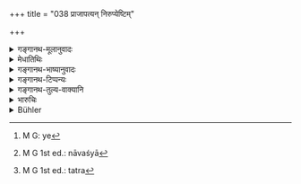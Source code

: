 +++
title = "038 प्राजापत्यन् निरुप्येष्टिम्"

+++

<details><summary>गङ्गानथ-मूलानुवादः</summary>

Having performed the Prājāpatya Sacrifice, wherein all his belongings are given away as the sacrificial fee,—and having reposited the Fires within himself,—the Brāhmaṇa should go forth from his house.—(38).
</details>

<details><summary>मेधातिथिः</summary>

**प्राजापत्या** अध्वर्युवेदे विहिता । तस्यां च सर्वस्वदानम् विहितम् । तां **कृत्वात्मन्य् अग्नयः समारोप्यन्ते** । समारोपणे ऽपि विधिस् तत एवावगन्तव्यः । **सार्ववेदसं** दक्षिणास्यास्तीत्य् अन्यपदार्थः । **वेदो** धनम्, तत् सर्वं देयम् । इदम् अर्थे विहितः स्वार्थिको व प्रज्ञादेर् आकृतिगणत्वात् । 

- <u>अन्ये तु</u> पुरुषमेधं प्राजापत्याम् इष्टिम् आहुः । तत्र "ब्रह्मणे ब्राह्मणम् आलभते" इति प्रथमः पशुः, ब्रह्मा च प्रजापतिः, मुख्येन व्यपदेशप्रवृत्तेः प्राजापत्यः पुरुषमेधः । सर्वस्वदानम् अग्निसमारोपणं प्रव्रज्या च तत्रैव् विहिता । एवं हि तत्र श्रुतिः "अथात्मन्य् अग्नीन्त् समारोप्य तत्रारोपणेनादित्योपस्थानाद् अपेक्षमाणैर् अरण्यम् अभिप्रेतात् तदैव देवमनुष्येभ्यः स्थिरो भवति" इति । 

- यत्[^१३] त्व् आत्मन्य् अग्नीन्त् समारोप्य प्रव्रज्यया व्यपदिष्टा, अथाह एत एव आत्मनो यज्ञा, इत्य् अतस् तन्मरणात् तस्यै दत्ता आत्मन्य् एव समारोपिता भवन्ति । अतो भार्यामरणपक्षे प्रव्रज्या, नावश्यं[^१४] "पुनर् दारक्रिया" (म्ध् ५.१६६) इति, तन् न[^१५] । किं तु तस्याः पूर्वमरणे भार्यायै दत्वाग्नीन् अन्त्यकर्मणीति पठितम् इति वक्तव्यम् इति । पौरुषेयो ह्य् अयं ग्रन्थो न वेदः, येनोक्तम् उपालभेमहीति परिहारः स्यात् ॥ ६.३८ ॥


[^१५]:
     M G 1st ed.: tatra


[^१४]:
     M G 1st ed.: nāvaśyā


[^१३]:
     M G: ye
</details>

<details><summary>गङ्गानथ-भाष्यानुवादः</summary>

‘*Prājāpatya Sacrifice*’—as prescribed in the Yajurveda; at this the giving away of all one’s belongings is enjoined. After this has been performed, the Fires are reposited by the man within himself; the exact procedure of this *repositing* also has to be learnt from that same Veda.

The compound ‘*Sarvavedasadakṣiṇam*’is to be treated as a *Bahuvrīhi* compound; ‘that at which all one’s belongings are given away as the sacrificial fee’. ‘*Vedas*’ mean *wealth*; and the whole of this is to be given away. This is the sense attributed to the ‘an’ affix in the term ‘*sarvāvedasa*’. Or the ‘*an*’ affix may be taken in the reflexive sense; the ‘*Prajñādi* group’ (which are laid down as taking the said affix in this sense) being a purely tentative one.

Others have explained the ‘Prājāpatya sacrifice’ as *human sacrifice*. At this latter the Brāhmaṇa forms the first animal to be sacrificed in accordance with the injunction ‘the Brāhmaṇa should be sacrificed to Brahman’; and ‘Prājāpati’ is only another name f or Brahman; and since a sacrifice is named after its chief deity, ‘Prājāpatya’ is the name for the *human* sacrifice. Farther, it is only in connection with this sacrifice that the scriptures have enjoined the *giving away of all belongings, the repositing of the Fires within oneself* and *the going forth as a mendicant*. We have the following *Śruti* -text on this point:—‘Having reposited the

Fires within himself, and regarding this repositing as a worship rendered unto Āditya, the man should go forth; then alone does he become securer than gods and men

Some people have held that the ‘repositing of the Fires within himself’, which is mentioned in connection with Renunciation, becomes fulfilled if the Fires are made over to the wife at her death; and hence Renunciation is to be taken to only in the event of the wife’s death, when a second wife need not be taken.

But in that case the text bearing on the subject should have been in some such form as—‘in the event of the wife dying first, the Fires should be made over to her at her funeral rite’, and since the present treatise is the work of a human author, and not a Veda, the answer would not be available that no exception can be taken to its words. (?)—(38).
</details>

<details><summary>गङ्गानथ-टिप्पन्यः</summary>

The second half of this verse is quoted in *Mitākṣarā* (on 3.57) to the effect that the Brāhmaṇa only is entitled to the life of Renunciation.

The verse is quoted in *Parāśaramādhava* (Ācāra, p. 538), in the sense that when going to enter the stage of Renunciation, the man should perform the Prājāpatya sacrifice in which he should give away all his belongings as the ‘sacrificial fee’;—and in *Yatidharmasaṅgraha* (p. 13).
</details>

<details><summary>गङ्गानथ-तुल्य-वाक्यानि</summary>

*Bodhāyana* (2.17.21).—‘A Brāhmaṇa who, knowing this, dies after fasting
during the night of Brahman, and depositing within himself the sacred fires, conquers all guilts, even that of killing a Brāhmaṇa.’

*Viṣṇu* (96.1, 2).—‘After having passed through the first three stages,
and annihilated passion, he must offer an oblation to Prajāpati, in which he bestows all his wealth as the sacrificial fee, and enter the stage of the Renunciate. Having reposited the fires in his own mind, he must enter the village in order to collect alms.’

*Yājñavalkya* (3.56).—‘Either after Studentship, or after Hermitship,
having performed the *Prājāpatya* sacrifice, at which his entire wealth is given away as the sacrificial fee, and at its completion, repositing the fires within himself,—(he shall turn his mind towards liberation).’

*Kūrmapurāṇa* (Parāśaramādhava, p. 538).—‘Repositing the fires within
himself, the twice-born should go forth as a Renunciate, devoted to the practice of *Yoga*. After having performed the *Prājāpatya* or the
*Āgneyī* sacrifice, and having all his impurities evaporated within
himself, he should have recourse to the stage dedicated to Brahman.’

*Nṛsiṃhapurāṇa* (Parāśaramādhava, p. 539).—‘Leading the life of the
Hermit, having his sins burnt by austerity, the twice-born person should, in accordance with the law, take to renunciation and enter the fourth stage. Having made offerings to gods, *Pitṛs*, sages and men, and also to himself, and having performed the *Prājāpatya* or the
*Vaiśvānarī* sacrifice, he shall reposit the fire within himself and,
reciting mantras, go forth.’

*Kātyāyana* (Parāśaramādhava, p. 542).—‘Having reposited the fires
within himself, seated in the centre of the altar, and meditating upon Hari, having obtained the permission of his *guru*, he should pronounce the *Praiṣamantra*.’
</details>

<details><summary>भारुचिः</summary>

038	Having performed the Ishti, sacred to the Lord of creatures (Pragapati), where (he gives) all his property as the sacrificial fee, having reposited the sacred fires in himself, a Brahmana may depart from his house (as an ascetic).
</details>

<details><summary>Bühler</summary>

038	Having performed the Ishti, sacred to the Lord of creatures (Pragapati), where (he gives) all his property as the sacrificial fee, having reposited the sacred fires in himself, a Brahmana may depart from his house (as an ascetic).
</details>
